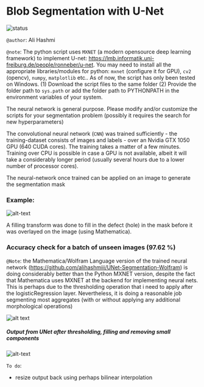 # Blob Segmentation with U-Net

![status](https://img.shields.io/badge/status-passed-blue.svg)

`@author`: Ali Hashmi

`@note`: The python script uses `MXNET` (a modern opensource deep learning framework) to implement U-net: https://lmb.informatik.uni-freiburg.de/people/ronneber/u-net. You may need to install all the appropriate libraries/modules for python: `mxnet` (configure it for GPU), `cv2` (opencv), `numpy`, `matplotlib` etc.. As of now, the script has only been tested on Windows.
(1) Download the script files to the same folder (2) Provide the folder path to `sys.path` or add the folder path to PYTHONPATH in the environment variables of your system.

The neural network is general purpose. Please modify and/or customize the scripts for your segmentation problem (possibly it requires the search for new hyperparameters)

The convolutional neural network (`CNN`) was trained sufficiently - the training-dataset consists of images and labels - over an Nvidia GTX 1050 GPU (640 CUDA cores). The training takes a matter of a few minutes. Training over CPU is possible in case a GPU is not available, albeit it will take a considerably longer period (usually several hours due to a lower number of processor cores).

The neural-network once trained can be applied on an image to generate the segmentation mask

### Example:

![alt-text](https://github.com/alihashmiii/blobsegmentation/blob/master/for%20readme/mathematicahighlighted.png)


A filling transform was done to fill in the defect (hole) in the mask before it was overlayed on the image (using Mathematica).


### Accuracy check for a batch of unseen images (97.62 %)

`@Note`: the Mathematica/Wolfram Language version of the trained neural network (https://github.com/alihashmiii/UNet-Segmentation-Wolfram) is doing considerably better than the Python MXNET version, despite the fact that Mathematica uses MXNET at the backend for implementing neural nets. This is perhaps due to the thresholding operation that i need to apply after the logisticRegression layer. Nevertheless, it is doing a reasonable job segmenting most aggregates (with or without applying any additional morphological operations)

![alt text](https://github.com/alihashmiii/blobsegmentation/blob/master/for%20readme/accuracy.png)


##### Output from UNet after thresholding, filling and removing small components

![alt-text](https://github.com/alihashmiii/UNET-segmentation-PythonMXNET/blob/master/for%20readme/outputUnet.png)


`To do`: 
- resize output back using perhaps bilinear interpolation
